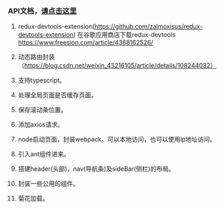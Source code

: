 
### API文档，<a href="https://github.com/tugenhua0707/react-collection/blob/master/react/reactStaging.md">请点击这里</a>

1. redux-devtools-extension(https://github.com/zalmoxisus/redux-devtools-extension)
   在谷歌应用商店下载redux-devtools   https://www.freesion.com/article/4368162526/
   
2. 动态路由封装（https://blog.csdn.net/weixin_43216105/article/details/108244032）
3. 支持typescript。
4. 处理全局页面是否缓存页面。
5. 保存滚动条位置。
6. 添加axios请求。
7. node启动页面，封装webpack。可以本地访问，也可以使用ip地址访问。
8. 引入ant组件进来。
9. 搭建header(头部)，nav(导航条)及sideBar(侧栏)的布局。
10. 封装一些公用的组件。
11. 菊花加载。